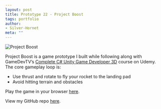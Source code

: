 ```yaml
---
layout: post
title: Prototype 22 - Project Boost
tags: portfolio
author:
- Silver-Hornet
meta: ""
---
```


![Project Boost]({{site.url}}/project-boost.gif)

Project Boost is a game prototype I built while following along with GameDevTV’s [Complete C# Unity Game Developer 3D](https://www.udemy.com/course/unitycourse2/) course on Udemy. The core gameplay loop is:

- Use thrust and rotate to fly your rocket to the landing pad
- Avoid hitting terrain and obstacles

Play the game in your browser [here](https://play.unity.com/mg/other/gamedevtv-s-project-boost).

View my GitHub repo [here](https://github.com/silver-hornet/gamedevtv-project-boost).